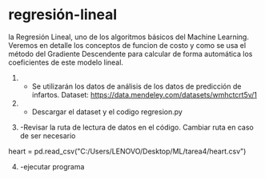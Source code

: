 # regresión-lineal
 la Regresión Lineal, uno de los algoritmos básicos del Machine Learning. Veremos en detalle los conceptos de  funcion de costo y como se usa el método del Gradiente Descendente para calcular de forma automática los coeficientes de este modelo lineal.

1. - Se utilizarán los datos de análisis de los datos de predicción de infartos. 
Dataset: https://data.mendeley.com/datasets/wmhctcrt5v/1 

2. - Descargar el dataset y el codigo regresion.py

3. -Revisar la ruta de lectura de datos en el código. Cambiar ruta en caso de ser necesario

heart = pd.read_csv("C:/Users/LENOVO/Desktop/ML/tarea4/heart.csv")


4. -ejecutar programa

